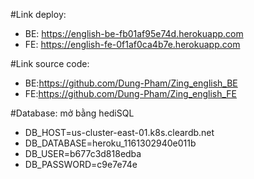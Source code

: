#Link deploy:
- BE: https://english-be-fb01af95e74d.herokuapp.com
- FE: https://english-fe-0f1af0ca4b7e.herokuapp.com
  
#Link source code:
- BE:https://github.com/Dung-Pham/Zing_english_BE
- FE:https://github.com/Dung-Pham/Zing_english_FE
  
#Database: mở bằng hediSQL
- DB_HOST=us-cluster-east-01.k8s.cleardb.net
- DB_DATABASE=heroku_1161302940e011b
- DB_USER=b677c3d818edba
- DB_PASSWORD=c9e7e74e
